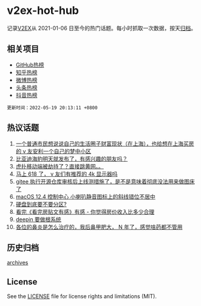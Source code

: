# v2ex-hot-hub

 记录[V2EX](https://www.v2ex.com/)从 2021-01-06 日至今的热门话题。每小时抓取一次数据，按天[归档](archives)。
 
 ## 相关项目

- [GitHub热榜](https://github.com/snaildev/github-hot-hub)
- [知乎热榜](https://github.com/snaildev/zhihu-hot-hub)
- [微博热榜](https://github.com/snaildev/weibo-hot-hub)
- [头条热榜](https://github.com/snaildev/toutiao-hot-hub)
- [抖音热榜](https://github.com/snaildev/douyin-hot-hub)


 `更新时间：2022-05-19 20:13:11 +0800`

## 热议话题

1. [一个普通市民想说说自己的生活圈子财富现状（在上海），也给想在上海买房的 v 友安利一个自己的梦中小区](https://www.v2ex.com/t/853826)
1. [比亚迪海豹明天就发布了，有感兴趣的朋友吗？](https://www.v2ex.com/t/853870)
1. [虎扑移动端被劫持了？直接跳黄网。。](https://www.v2ex.com/t/853925)
1. [马上 618 了， v 友们有推荐的 4k 显示器吗](https://www.v2ex.com/t/853842)
1. [gitee 执行开源仓库审核后上线测措施了，是不是意味着彻底没法用来做图床了](https://www.v2ex.com/t/853942)
1. [macOS 12.4 控制中心 小喇叭静音图标上的斜线错位不居中](https://www.v2ex.com/t/853864)
1. [硬盘到底要不要分区?](https://www.v2ex.com/t/853933)
1. [看完《看完房贴文有感》有感 - 你觉得房价收入比多少合理](https://www.v2ex.com/t/853814)
1. [deepin 要做根系统](https://www.v2ex.com/t/853913)
1. [各位的鼻炎是怎么治疗的，我后鼻甲肥大， N 年了，感觉啥药都不管用](https://www.v2ex.com/t/853880)

## 历史归档

[archives](archives)

## License

See the [LICENSE](LICENSE) file for license rights and limitations (MIT).

